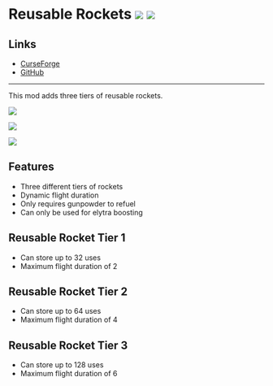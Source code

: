 <!-- modrinth_exclude.start -->

# Reusable Rockets ![](http://cf.way2muchnoise.eu/full_414249_downloads.svg) ![](http://cf.way2muchnoise.eu/versions/414249.svg)

## Links
- [CurseForge](https://www.curseforge.com/minecraft/mc-mods/reusable-rockets)
- [GitHub](https://github.com/henkelmax/reusable-rockets)

---

<!-- modrinth_exclude.end -->

This mod adds three tiers of reusable rockets.

![](https://media2.giphy.com/media/gOPRRgeh5ccrMKsKdK/giphy.gif)

![](https://media2.giphy.com/media/kO1jM2EUudSqjInVNl/giphy.gif)

![](https://media1.giphy.com/media/WmnBG6zopNRcKWpPIA/giphy.gif)

## Features

- Three different tiers of rockets
- Dynamic flight duration
- Only requires gunpowder to refuel
- Can only be used for elytra boosting

## Reusable Rocket Tier 1

- Can store up to 32 uses
- Maximum flight duration of 2

## Reusable Rocket Tier 2

- Can store up to 64 uses
- Maximum flight duration of 4

## Reusable Rocket Tier 3

- Can store up to 128 uses
- Maximum flight duration of 6